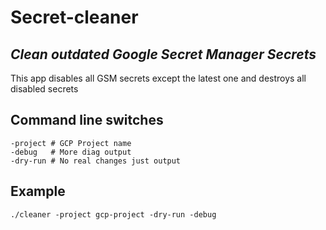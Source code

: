 # Secret-cleaner
## _Clean outdated Google Secret Manager Secrets_

This app disables all GSM secrets except the latest one and destroys all disabled secrets

## Command line switches
```
-project # GCP Project name
-debug   # More diag output
-dry-run # No real changes just output
```
## Example
```./cleaner -project gcp-project -dry-run -debug```